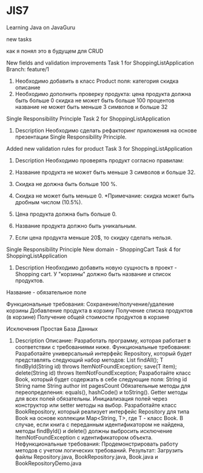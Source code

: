 # JIS7
Learning Java on JavaGuru


new tasks

как я понял это в будущем для CRUD

New fields and validation improvements
Task 1 for ShoppingListApplication
Branch: feature/1
1. Необходимо добавить в класс Product поля:
категория
скидка
описание
2. Необходимо дополнить проверку продукта:
цена продукта должна быть больше 0
скидка не может быть больше 100 процентов
название не может быть меньше 3 символов и больше 32


Single Responsibility Principle
Task 2 for ShoppingListApplication
1. Description
Необходимо сделать рефакторинг приложения на основе презентации Single Responsibility Principle.



Added new validation rules for product
Task 3 for ShoppingListApplication
1. Description
Необходимо проверять продукт согласно правилам:
 
1. Название продукта не может быть меньше 3 символов и больше 32.
2. Скидка не должна быть больше 100 %.
3. Скидка не может быть меньше 0.
*Примечание: скидка может быть дробным числом (10.5%).
4. Цена продукта должна быть больше 0.
6. Название продукта должно быть уникальным.
7. Если цена продукта меньше 20$, то скидку сделать нельзя.

Single Responsibility Principle
New domain - ShoppingCart
Task 4 for ShoppingListApplication
1. Description
Необходимо добавить новую сущность в проект - Shopping cart.
У "корзины" должно быть название и список продуктов.
 
Название - обязательное поле
 
Функциональные требования:
Сохранение/получение/удаление корзины
Добавление продукта в корзину
Получение списка продуктов (в корзине)
Получение общей стоимости продуктов в корзине



Исключения
Простая База Данных
1. Description
Описание:
Разработать программу, которая работает в соответствии с требованиями ниже.
Функциональные требования:
Разработайте универсальный интерфейс Repository<T>, который будет представлять следующий набор методов:
List<T> findAll();
T findById(String id) throws ItemNotFoundException;
save(T item);
delete(String id) throws ItemNotFoundException;
Разработайте класс Book, который будет содержать в себе следующие поля:
String id
String name
String author
int pagesCount
Обязательные методы для переопределения: equals(), hashCode() и toString().
Getter методы для всех полей обязательны.
Инициализация полей через конструктор или setter методы на выбор.
Разработайте класс BookRepository, который реализует интерфейс Repository для типа Book на основе коллекции Map<String, T>, где T - класс Book.
В случае, если книга с переданным идентификатором не найдена, методы findById() и delete() должны выбросить исключение ItemNotFoundException с идентификатором объекта.
Нефункциональные требования:
Продемонстрировать работу методов с учетом логических требований.
Результат:
Загрузить файлы Repository.java, BookRepository.java, Book.java и BookRepositoryDemo.java
